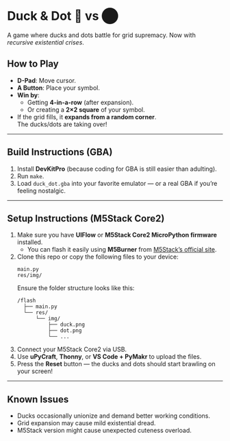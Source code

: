 # Duck & Dot 🐤 vs ⬤  
A game where ducks and dots battle for grid supremacy. Now with *recursive existential crises*.

## How to Play
- **D-Pad**: Move cursor.  
- **A Button**: Place your symbol.  
- **Win by**:  
  - Getting **4-in-a-row** (after expansion).  
  - Or creating a **2×2 square** of your symbol.  
- If the grid fills, it **expands from a random corner**.  
  The ducks/dots are taking over!

---

## Build Instructions (GBA)
1. Install **DevKitPro** (because coding for GBA is still easier than adulting).  
2. Run `make`.  
3. Load `duck_dot.gba` into your favorite emulator — or a real GBA if you’re feeling nostalgic.

---

## Setup Instructions (M5Stack Core2)
1. Make sure you have **UIFlow** or **M5Stack Core2 MicroPython firmware** installed.  
   - You can flash it easily using **M5Burner** from [M5Stack’s official site](https://m5stack.com/pages/download).  
2. Clone this repo or copy the following files to your device:  
   ```
   main.py
   res/img/
   ```  
   Ensure the folder structure looks like this:  
   ```
   /flash
     ├── main.py
     └── res/
         └── img/
             ├── duck.png
             ├── dot.png
             └── ...
   ```
3. Connect your M5Stack Core2 via USB.  
4. Use **uPyCraft**, **Thonny**, or **VS Code + PyMakr** to upload the files.  
5. Press the **Reset** button — the ducks and dots should start brawling on your screen!

---

## Known Issues
- Ducks occasionally unionize and demand better working conditions.  
- Grid expansion may cause mild existential dread.  
- M5Stack version might cause unexpected cuteness overload.
